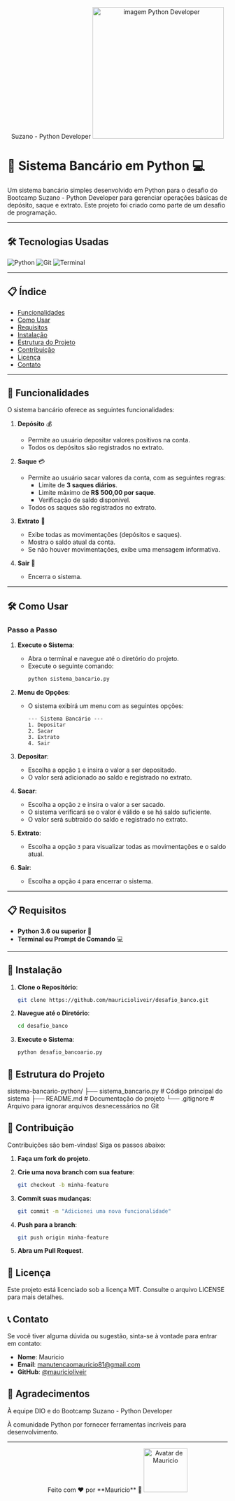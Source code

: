 <div align="center">
  Suzano - Python Developer
  <a href="https://web.dio.me/track/823e5de7-79a5-44fe-a472-cfe6bb0fec00">
    <img src="https://assets.dio.me/wqFNFD1_7AKN1MpbZvurY1cUcpUXQ2ELMfW5Bi9R8VM/f:webp/h:120/q:80/L3RyYWNrcy9lN2MzZjVkNy0yMTEwLTQ3N2YtYmYxMS0wNjg3MjQzMjZjYzEucG5n" width="300" alt="imagem Python Developer" />
  </a>
</div>

# 🏦 Sistema Bancário em Python 💻

Um sistema bancário simples desenvolvido em Python para o desafio do Bootcamp Suzano - Python Developer para gerenciar operações básicas de depósito, saque e extrato. Este projeto foi criado como parte de um desafio de programação.

---

## 🛠️ Tecnologias Usadas

![Python](https://img.shields.io/badge/Python-3776AB?style=for-the-badge&logo=python&logoColor=white)
![Git](https://img.shields.io/badge/Git-F05032?style=for-the-badge&logo=git&logoColor=white)
![Terminal](https://img.shields.io/badge/Terminal-4D4D4D?style=for-the-badge&logo=windows-terminal&logoColor=white)

---

## 📋 Índice

- [Funcionalidades](#-funcionalidades)
- [Como Usar](#-como-usar)
- [Requisitos](#-requisitos)
- [Instalação](#-instalação)
- [Estrutura do Projeto](#-estrutura-do-projeto)
- [Contribuição](#-contribuição)
- [Licença](#-licença)
- [Contato](#-contato)

---

## 🚀 Funcionalidades

O sistema bancário oferece as seguintes funcionalidades:

1. **Depósito** 💰
   - Permite ao usuário depositar valores positivos na conta.
   - Todos os depósitos são registrados no extrato.

2. **Saque** 💳
   - Permite ao usuário sacar valores da conta, com as seguintes regras:
     - Limite de **3 saques diários**.
     - Limite máximo de **R$ 500,00 por saque**.
     - Verificação de saldo disponível.
   - Todos os saques são registrados no extrato.

3. **Extrato** 📜
   - Exibe todas as movimentações (depósitos e saques).
   - Mostra o saldo atual da conta.
   - Se não houver movimentações, exibe uma mensagem informativa.

4. **Sair** 🚪
   - Encerra o sistema.

---

## 🛠️ Como Usar

### Passo a Passo

1. **Execute o Sistema**:
   - Abra o terminal e navegue até o diretório do projeto.
   - Execute o seguinte comando:
     ```bash
     python sistema_bancario.py
     ```

2. **Menu de Opções**:
   - O sistema exibirá um menu com as seguintes opções:
     ```
     --- Sistema Bancário ---
     1. Depositar
     2. Sacar
     3. Extrato
     4. Sair
     ```

3. **Depositar**:
   - Escolha a opção `1` e insira o valor a ser depositado.
   - O valor será adicionado ao saldo e registrado no extrato.

4. **Sacar**:
   - Escolha a opção `2` e insira o valor a ser sacado.
   - O sistema verificará se o valor é válido e se há saldo suficiente.
   - O valor será subtraído do saldo e registrado no extrato.

5. **Extrato**:
   - Escolha a opção `3` para visualizar todas as movimentações e o saldo atual.

6. **Sair**:
   - Escolha a opção `4` para encerrar o sistema.

---

## 📋 Requisitos

- **Python 3.6 ou superior** 🐍
- **Terminal ou Prompt de Comando** 💻

---

## 🔧 Instalação

1. **Clone o Repositório**:
   ```bash
   git clone https://github.com/mauricioliveir/desafio_banco.git

2. **Navegue até o Diretório**:

   ```bash
   cd desafio_banco

3. **Execute o Sistema**:

   ```bash
   python desafio_bancoario.py


## 📂 Estrutura do Projeto
sistema-bancario-python/
├── sistema_bancario.py  # Código principal do sistema
├── README.md            # Documentação do projeto
└── .gitignore           # Arquivo para ignorar arquivos desnecessários no Git

## 🤝 Contribuição
Contribuições são bem-vindas! Siga os passos abaixo:

1. **Faça um fork do projeto**.

2. **Crie uma nova branch com sua feature**:

   ```bash
   git checkout -b minha-feature

3. **Commit suas mudanças**:

   ```bash
   git commit -m "Adicionei uma nova funcionalidade"

4. **Push para a branch**:

   ```bash
   git push origin minha-feature

5. **Abra um Pull Request**.

## 📜 Licença
Este projeto está licenciado sob a licença MIT. Consulte o arquivo LICENSE para mais detalhes.

## 📞 Contato

Se você tiver alguma dúvida ou sugestão, sinta-se à vontade para entrar em contato:

- **Nome**: Mauricio
- **Email**: [manutencaomauricio81@gmail.com](mailto:manutencaomauricio81@gmail.com)
- **GitHub**: [@mauricioliveir](https://github.com/mauricioliveir)

## 🎉 Agradecimentos
À equipe DIO e do Bootcamp Suzano - Python Developer

À comunidade Python por fornecer ferramentas incríveis para desenvolvimento.

---

<div align="center">
  Feito com ❤️ por **Mauricio** 🚀  
  <a href="https://github.com/mauricioliveir">
    <img src="https://avatars.githubusercontent.com/u/83318403?v=4" width="100" alt="Avatar de Mauricio" />
  </a>
</div>
